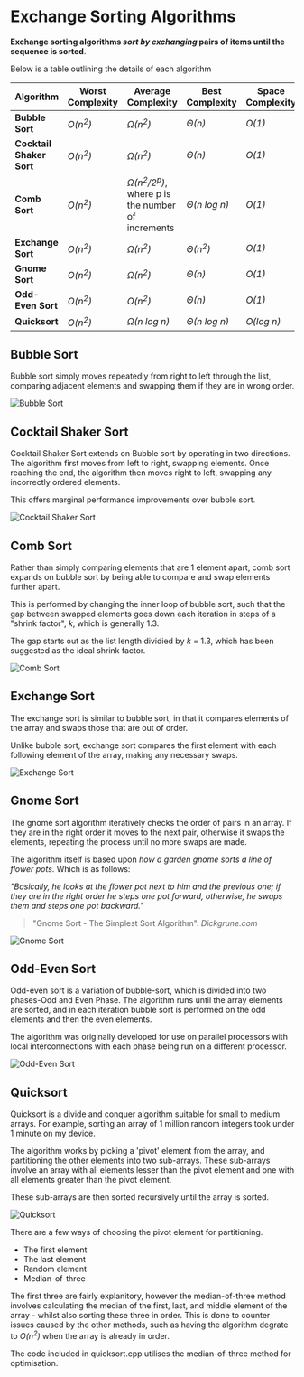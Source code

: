 # Exchange Sorting Algorithms

**Exchange sorting algorithms *sort by exchanging* pairs of items until the sequence is sorted**.

Below is a table outlining the details of each algorithm

|  Algorithm | Worst Complexity  | Average Complexity | Best Complexity   | Space Complexity  | Stable  |
| ------------ | ------------ | ------------ | ------------ | ------------ | ------------ |
| **Bubble Sort**  | *O(n<sup>2</sup>)*  |  *Ω(n<sup>2</sup>)* | *Θ(n)*  |  *O(1)* | Yes  |
| **Cocktail Shaker Sort**  | *O(n<sup>2</sup>)*  | *Ω(n<sup>2</sup>)*  | *Θ(n)*  |  *O(1)* | Yes  |
| **Comb Sort**  |  *O(n<sup>2</sup>)* |  *Ω(n<sup>2</sup>/2<sup>p</sup>)*, where p is the  number of increments | *Θ(n log n)*  | *O(1)*  | No |
|   **Exchange Sort** |  *O(n<sup>2</sup>)* | *Ω(n<sup>2</sup>)*  |  *Θ(n<sup>2</sup>)* |  *O(1)* |   Yes|
|   **Gnome Sort** |  *O(n<sup>2</sup>)* |  *Ω(n<sup>2</sup>)* |  *Θ(n)* |  *O(1)* |  Yes |
|  **Odd-Even Sort** | *O(n<sup>2</sup>)*  |  *O(n<sup>2</sup>)* |  *Θ(n)* | *O(1)*  |  Yes |
| **Quicksort**   | *O(n<sup>2</sup>)*  | *Ω(n log n)*  | *Θ(n log n)*  | *O(log n)*  | No  |

## Bubble Sort
Bubble sort simply moves repeatedly from right to left through the list, comparing adjacent elements and swapping them if they are in wrong order. 

![Bubble Sort](https://upload.wikimedia.org/wikipedia/commons/c/c8/Bubble-sort-example-300px.gif)

## Cocktail Shaker Sort
Cocktail Shaker Sort extends on Bubble sort by operating in two directions. The algorithm first moves from left to right, swapping elements. Once reaching the end, the algorithm then moves right to left, swapping any incorrectly ordered elements.

This offers marginal performance improvements over bubble sort.

![Cocktail Shaker Sort](https://upload.wikimedia.org/wikipedia/commons/e/ef/Sorting_shaker_sort_anim.gif)

## Comb Sort
Rather than simply comparing elements that are 1 element apart, comb sort expands on bubble sort by being able to compare and swap elements further apart.

This is performed by changing the inner loop of bubble sort, such that the gap between swapped elements goes down each iteration in steps of a "shrink factor", *k*, which is generally 1.3.

The gap starts out as the list length dividied by *k* = 1.3, which has been suggested as the ideal shrink factor.

![Comb Sort](https://upload.wikimedia.org/wikipedia/commons/4/46/Comb_sort_demo.gif)

## Exchange Sort
The exchange sort is similar to bubble sort, in that it compares elements of the array and swaps those that are out of order.

Unlike bubble sort, exchange sort compares the first element with each following element of the array, making any necessary swaps.

![Exchange Sort](https://mathbits.com/MathBits/Java/arrays/ExchangeChart.jpg)

## Gnome Sort
The gnome sort algorithm iteratively checks the order of pairs in an array. If they are in the right order it moves to the next pair, otherwise it swaps the elements, repeating the process until no more swaps are made.

The algorithm itself is based upon *how a garden gnome sorts a line of flower pots*. Which is as follows:

*"Basically, he looks at the flower pot next to him and the previous one; if they are in the right order he steps one pot forward, otherwise, he swaps them and steps one pot backward."* 
> "Gnome Sort - The Simplest Sort Algorithm". *Dickgrune.com*

![Gnome Sort](https://upload.wikimedia.org/wikipedia/commons/8/89/Visualization_of_Gnome_sort.gif)

## Odd-Even Sort
Odd-even sort is a variation of bubble-sort, which is divided into two phases-Odd and Even Phase. The algorithm runs until the array elements are sorted, and in each iteration bubble sort is performed on the odd elements and then the even elements. 

The algorithm was originally developed for use on parallel processors with local interconnections with each phase being run on a different processor.

![Odd-Even Sort](https://upload.wikimedia.org/wikipedia/commons/1/1b/Odd_even_sort_animation.gif)

## Quicksort
Quicksort is a divide and conquer algorithm suitable for small to medium arrays. For example, sorting an array of 1 million random integers took under 1 minute on my device.

The algorithm works by picking a 'pivot' element from the array, and partitioning the other elements into two sub-arrays. These sub-arrays involve an array with all elements lesser than the pivot element and one with all elements greater than the pivot element.

These sub-arrays are then sorted recursively until the array is sorted.

![Quicksort](https://upload.wikimedia.org/wikipedia/commons/6/6a/Sorting_quicksort_anim.gif)

There are a few ways of choosing the pivot element for partitioning.

- The first element
- The last element
- Random element
- Median-of-three

The first three are fairly explanitory, however the median-of-three method involves calculating the median of the first, last, and middle element of the array - whilst also sorting these three in order.
This is done to counter issues caused by the other methods, such as having the algorithm degrate to *O(n<sup>2</sup>)* when the array is already in order.

The code included in quicksort.cpp utilises the median-of-three method for optimisation.

